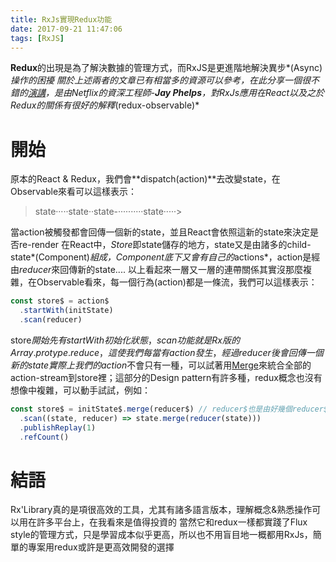 ```yaml
---
title: RxJs實現Redux功能
date: 2017-09-21 11:47:06
tags: [RxJS]
---
```


**Redux**的出現是為了解決數據的管理方式，而RxJS是更進階地解決異步*(Async)*操作的困擾
關於上述兩者的文章已有相當多的資源可以參考，在此分享一個很不錯的[演講](https://www.youtube.com/watch?v=AslncyG8whg)，是由Netflix的資深工程師-***Jay Phelps***，對RxJs應用在React以及之於Redux的關係有很好的解釋*(redux-observable)*

# 開始

原本的React & Redux，我們會**dispatch(action)**去改變state，在Observable來看可以這樣表示：
> state·····state··state-··········state·····>

當action被觸發都會回傳一個新的state，並且React會依照這新的state來決定是否re-render
在React中，*Store*即state儲存的地方，state又是由諸多的child-state*(Component)*組成，Component底下又會有自己的*actions*，action是經由*reducer*來回傳新的state....
以上看起來一層又一層的連帶關係其實沒那麼複雜，在Observable看來，每一個行為(action)都是一條流，我們可以這樣表示：

```javascript
const store$ = action$
  .startWith(initState)
  .scan(reducer)
```

store$開始先有startWith初始化狀態，scan功能就是Rx版的Array.protype.reduce，這使我們每當有action發生，經過reducer後會回傳一個新的state
實際上我們的action$不會只有一種，可以試著用[Merge](http://reactivex.io/documentation/operators/merge.html)來統合全部的action-stream到store裡；這部分的Design pattern有許多種，redux概念也沒有想像中複雜，可以動手試試，例如：

```javascript
const store$ = initState$.merge(reducer$) // reducer$也是由好幾個reducer$合成
  .scan((state, reducer) => state.merge(reducer(state)))
  .publishReplay(1)
  .refCount()
```

# 結語

Rx'Library真的是項很高效的工具，尤其有諸多語言版本，理解概念&熟悉操作可以用在許多平台上，在我看來是值得投資的
當然它和redux一樣都實踐了Flux style的管理方式，只是學習成本似乎更高，所以也不用盲目地一概都用RxJs，簡單的專案用redux或許是更高效開發的選擇